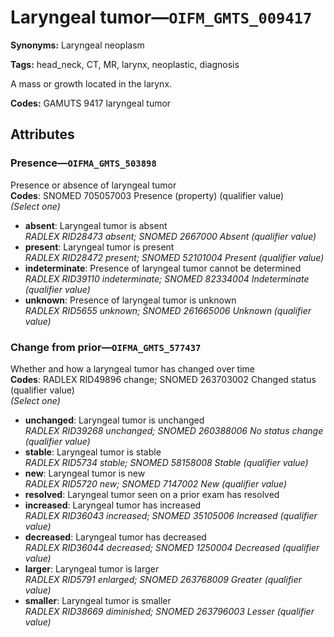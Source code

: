 # Laryngeal tumor—`OIFM_GMTS_009417`

**Synonyms:** Laryngeal neoplasm

**Tags:** head_neck, CT, MR, larynx, neoplastic, diagnosis

A mass or growth located in the larynx.

**Codes:** GAMUTS 9417 laryngeal tumor

## Attributes

### Presence—`OIFMA_GMTS_503898`

Presence or absence of laryngeal tumor  
**Codes**: SNOMED 705057003 Presence (property) (qualifier value)  
*(Select one)*

- **absent**: Laryngeal tumor is absent  
_RADLEX RID28473 absent; SNOMED 2667000 Absent (qualifier value)_
- **present**: Laryngeal tumor is present  
_RADLEX RID28472 present; SNOMED 52101004 Present (qualifier value)_
- **indeterminate**: Presence of laryngeal tumor cannot be determined  
_RADLEX RID39110 indeterminate; SNOMED 82334004 Indeterminate (qualifier value)_
- **unknown**: Presence of laryngeal tumor is unknown  
_RADLEX RID5655 unknown; SNOMED 261665006 Unknown (qualifier value)_

### Change from prior—`OIFMA_GMTS_577437`

Whether and how a laryngeal tumor has changed over time  
**Codes**: RADLEX RID49896 change; SNOMED 263703002 Changed status (qualifier value)  
*(Select one)*

- **unchanged**: Laryngeal tumor is unchanged  
_RADLEX RID39268 unchanged; SNOMED 260388006 No status change (qualifier value)_
- **stable**: Laryngeal tumor is stable  
_RADLEX RID5734 stable; SNOMED 58158008 Stable (qualifier value)_
- **new**: Laryngeal tumor is new  
_RADLEX RID5720 new; SNOMED 7147002 New (qualifier value)_
- **resolved**: Laryngeal tumor seen on a prior exam has resolved  
- **increased**: Laryngeal tumor has increased  
_RADLEX RID36043 increased; SNOMED 35105006 Increased (qualifier value)_
- **decreased**: Laryngeal tumor has decreased  
_RADLEX RID36044 decreased; SNOMED 1250004 Decreased (qualifier value)_
- **larger**: Laryngeal tumor is larger  
_RADLEX RID5791 enlarged; SNOMED 263768009 Greater (qualifier value)_
- **smaller**: Laryngeal tumor is smaller  
_RADLEX RID38669 diminished; SNOMED 263796003 Lesser (qualifier value)_